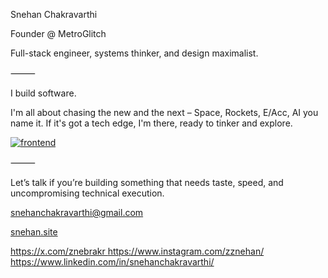 Snehan Chakravarthi

Founder @ MetroGlitch

Full-stack engineer, systems thinker, and design maximalist.

⸻

I build software.

I'm all about chasing the new and the next – Space, Rockets, E/Acc, AI you name it. If it's got a tech edge, I'm there, ready to tinker and explore.

[![frontend](https://skillicons.dev/icons?i=react,next,threejs,astro,nodejs,python,flask,fastapi,postgres,mysql,figma,blender,ps,ai,ae)](https://skillicons.dev)

⸻

Let’s talk if you’re building something that needs taste, speed, and uncompromising technical execution.

snehanchakravarthi@gmail.com

[snehan.site](https://snehan.site)

<a href="https://x.com/znebrakr">
https://x.com/znebrakr
</a>

<a href="https://www.instagram.com/zznehan/">
https://www.instagram.com/zznehan/
</a>

<a href="https://www.linkedin.com/in/snehanchakravarthi/">
https://www.linkedin.com/in/snehanchakravarthi/
</a>
